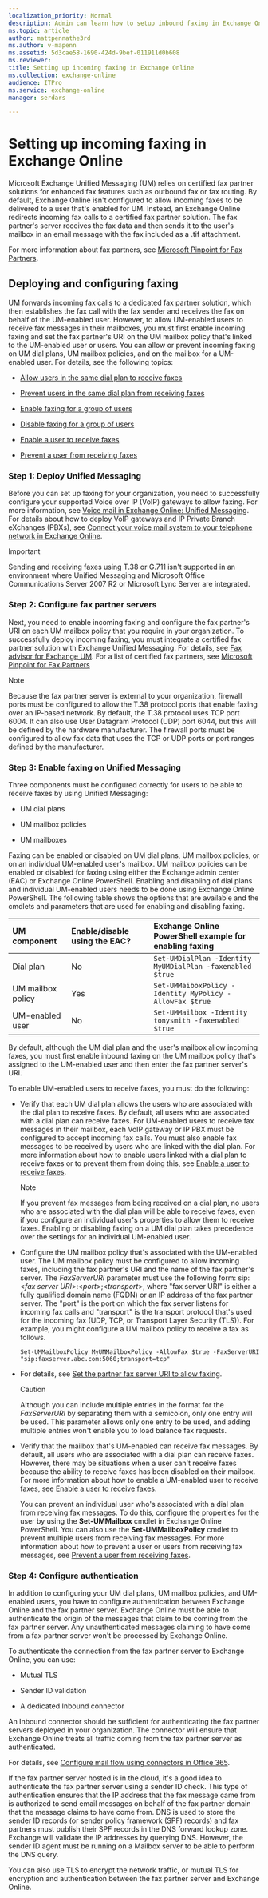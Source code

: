 ```yaml
---
localization_priority: Normal
description: Admin can learn how to setup inbound faxing in Exchange Online.
ms.topic: article
author: mattpennathe3rd
ms.author: v-mapenn
ms.assetid: 5d3cae58-1690-424d-9bef-011911d0b608
ms.reviewer: 
title: Setting up incoming faxing in Exchange Online
ms.collection: exchange-online
audience: ITPro
ms.service: exchange-online
manager: serdars

---
```


# Setting up incoming faxing in Exchange Online

Microsoft Exchange Unified Messaging (UM) relies on certified fax partner solutions for enhanced fax features such as outbound fax or fax routing. By default, Exchange Online isn't configured to allow incoming faxes to be delivered to a user that's enabled for UM. Instead, an Exchange Online redirects incoming fax calls to a certified fax partner solution. The fax partner's server receives the fax data and then sends it to the user's mailbox in an email message with the fax included as a .tif attachment.

For more information about fax partners, see [Microsoft Pinpoint for Fax Partners](https://go.microsoft.com/fwlink/p/?LinkId=190238).

## Deploying and configuring faxing
<a name="deployandconfigure"> </a>

 UM forwards incoming fax calls to a dedicated fax partner solution, which then establishes the fax call with the fax sender and receives the fax on behalf of the UM-enabled user. However, to allow UM-enabled users to receive fax messages in their mailboxes, you must first enable incoming faxing and set the fax partner's URI on the UM mailbox policy that's linked to the UM-enabled user or users. You can allow or prevent incoming faxing on UM dial plans, UM mailbox policies, and on the mailbox for a UM-enabled user. For details, see the following topics:

- [Allow users in the same dial plan to receive faxes](allow-users-in-the-same-dial-plan-to-receive-faxes.md)

- [Prevent users in the same dial plan from receiving faxes](prevent-users-in-the-same-dial-plan-from-receiving-faxes.md)

- [Enable faxing for a group of users](enable-faxing-for-a-group-of-users.md)

- [Disable faxing for a group of users](disable-faxing-for-a-group-of-users.md)

- [Enable a user to receive faxes](enable-a-user-to-receive-faxes.md)

- [Prevent a user from receiving faxes](prevent-a-user-from-receiving-faxes.md)

### Step 1: Deploy Unified Messaging
<a name="step1deployUM"> </a>

Before you can set up faxing for your organization, you need to successfully configure your supported Voice over IP (VoIP) gateways to allow faxing. For more information, see [Voice mail in Exchange Online: Unified Messaging](../voice-mail-unified-messaging.md). For details about how to deploy VoIP gateways and IP Private Branch eXchanges (PBXs), see [Connect your voice mail system to your telephone network in Exchange Online](../connect-voice-mail-system/connect-voice-mail-system.md).

> [!IMPORTANT]
> Sending and receiving faxes using T.38 or G.711 isn't supported in an environment where Unified Messaging and Microsoft Office Communications Server 2007 R2 or Microsoft Lync Server are integrated.

### Step 2: Configure fax partner servers
<a name="step2configurefax"> </a>

Next, you need to enable incoming faxing and configure the fax partner's URI on each UM mailbox policy that you require in your organization. To successfully deploy incoming faxing, you must integrate a certified fax partner solution with Exchange Unified Messaging. For details, see [Fax advisor for Exchange UM](fax-advisor-for-exchange-um.md). For a list of certified fax partners, see [Microsoft Pinpoint for Fax Partners](https://go.microsoft.com/fwlink/p/?LinkId=190238)

> [!NOTE]
> Because the fax partner server is external to your organization, firewall ports must be configured to allow the T.38 protocol ports that enable faxing over an IP-based network. By default, the T.38 protocol uses TCP port 6004. It can also use User Datagram Protocol (UDP) port 6044, but this will be defined by the hardware manufacturer. The firewall ports must be configured to allow fax data that uses the TCP or UDP ports or port ranges defined by the manufacturer.

### Step 3: Enable faxing on Unified Messaging
<a name="step3configurefaxing"> </a>

Three components must be configured correctly for users to be able to receive faxes by using Unified Messaging:

- UM dial plans

- UM mailbox policies

- UM mailboxes

Faxing can be enabled or disabled on UM dial plans, UM mailbox policies, or on an individual UM-enabled user's mailbox. UM mailbox policies can be enabled or disabled for faxing using either the Exchange admin center (EAC) or Exchange Online PowerShell. Enabling and disabling of dial plans and individual UM-enabled users needs to be done using Exchange Online PowerShell. The following table shows the options that are available and the cmdlets and parameters that are used for enabling and disabling faxing.

|**UM component**|**Enable/disable using the EAC?**|**Exchange Online PowerShell example for enabling faxing**|
|:-----|:-----|:-----|
|Dial plan|No|`Set-UMDialPlan -Identity MyUMDialPlan -faxenabled $true`|
|UM mailbox policy|Yes|`Set-UMMaiboxPolicy -Identity MyPolicy -AllowFax $true`|
|UM-enabled user|No|`Set-UMMailbox -Identity tonysmith -faxenabled $true`|

By default, although the UM dial plan and the user's mailbox allow incoming faxes, you must first enable inbound faxing on the UM mailbox policy that's assigned to the UM-enabled user and then enter the fax partner server's URI.

To enable UM-enabled users to receive faxes, you must do the following:

- Verify that each UM dial plan allows the users who are associated with the dial plan to receive faxes. By default, all users who are associated with a dial plan can receive faxes. For UM-enabled users to receive fax messages in their mailbox, each VoIP gateway or IP PBX must be configured to accept incoming fax calls. You must also enable fax messages to be received by users who are linked with the dial plan. For more information about how to enable users linked with a dial plan to receive faxes or to prevent them from doing this, see [Enable a user to receive faxes](enable-a-user-to-receive-faxes.md).

    > [!NOTE]
    > If you prevent fax messages from being received on a dial plan, no users who are associated with the dial plan will be able to receive faxes, even if you configure an individual user's properties to allow them to receive faxes. Enabling or disabling faxing on a UM dial plan takes precedence over the settings for an individual UM-enabled user.

- Configure the UM mailbox policy that's associated with the UM-enabled user. The UM mailbox policy must be configured to allow incoming faxes, including the fax partner's URI and the name of the fax partner's server. The _FaxServerURI_ parameter must use the following form: sip:\<_fax server URI_\>:\<_port_\>;\<_transport_\>, where "fax server URI" is either a fully qualified domain name (FQDN) or an IP address of the fax partner server. The "port" is the port on which the fax server listens for incoming fax calls and "transport" is the transport protocol that's used for the incoming fax (UDP, TCP, or Transport Layer Security (TLS)). For example, you might configure a UM mailbox policy to receive a fax as follows.

  ```
  Set-UMMailboxPolicy MyUMMailboxPolicy -AllowFax $true -FaxServerURI "sip:faxserver.abc.com:5060;transport=tcp"
  ```

- For details, see [Set the partner fax server URI to allow faxing](set-the-partner-fax-server-uri-to-allow-faxing.md).

    > [!CAUTION]
    > Although you can include multiple entries in the format for the _FaxServerURI_ by separating them with a semicolon, only one entry will be used. This parameter allows only one entry to be used, and adding multiple entries won't enable you to load balance fax requests.

- Verify that the mailbox that's UM-enabled can receive fax messages. By default, all users who are associated with a dial plan can receive faxes. However, there may be situations when a user can't receive faxes because the ability to receive faxes has been disabled on their mailbox. For more information about how to enable a UM-enabled user to receive faxes, see [Enable a user to receive faxes](enable-a-user-to-receive-faxes.md).

    You can prevent an individual user who's associated with a dial plan from receiving fax messages. To do this, configure the properties for the user by using the **Set-UMMailbox** cmdlet in Exchange Online PowerShell. You can also use the **Set-UMMailboxPolicy** cmdlet to prevent multiple users from receiving fax messages. For more information about how to prevent a user or users from receiving fax messages, see [Prevent a user from receiving faxes](prevent-a-user-from-receiving-faxes.md).

### Step 4: Configure authentication
<a name="step4configureauthentication"> </a>

In addition to configuring your UM dial plans, UM mailbox policies, and UM-enabled users, you have to configure authentication between Exchange Online and the fax partner server. Exchange Online must be able to authenticate the origin of the messages that claim to be coming from the fax partner server. Any unauthenticated messages claiming to have come from a fax partner server won't be processed by Exchange Online.

To authenticate the connection from the fax partner server to Exchange Online, you can use:

- Mutual TLS

- Sender ID validation

- A dedicated Inbound connector

An Inbound connector should be sufficient for authenticating the fax partner servers deployed in your organization. The connector will ensure that Exchange Online treats all traffic coming from the fax partner server as authenticated.

For details, see [Configure mail flow using connectors in Office 365](../../mail-flow-best-practices/use-connectors-to-configure-mail-flow/use-connectors-to-configure-mail-flow.md).

If the fax partner server hosted is in the cloud, it's a good idea to authenticate the fax partner server using a sender ID check. This type of authentication ensures that the IP address that the fax message came from is authorized to send email messages on behalf of the fax partner domain that the message claims to have come from. DNS is used to store the sender ID records (or sender policy framework (SPF) records) and fax partners must publish their SPF records in the DNS forward lookup zone. Exchange will validate the IP addresses by querying DNS. However, the sender ID agent must be running on a Mailbox server to be able to perform the DNS query.

You can also use TLS to encrypt the network traffic, or mutual TLS for encryption and authentication between the fax partner server and Exchange Online.

